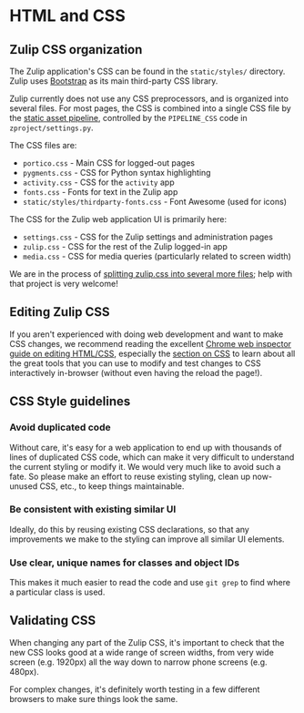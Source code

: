 # HTML and CSS

## Zulip CSS organization

The Zulip application's CSS can be found in the `static/styles/`
directory.  Zulip uses [Bootstrap](http://getbootstrap.com/) as its
main third-party CSS library.

Zulip currently does not use any CSS preprocessors, and is organized
into several files.  For most pages, the CSS is combined into a single
CSS file by the [static asset pipeline](front-end-build-process.html),
controlled by the `PIPELINE_CSS` code in `zproject/settings.py`.

The CSS files are:

* `portico.css` - Main CSS for logged-out pages
* `pygments.css` - CSS for Python syntax highlighting
* `activity.css` - CSS for the `activity` app
* `fonts.css` - Fonts for text in the Zulip app
* `static/styles/thirdparty-fonts.css` - Font Awesome (used for icons)

The CSS for the Zulip web application UI is primarily here:

* `settings.css` - CSS for the Zulip settings and administration pages
* `zulip.css` - CSS for the rest of the Zulip logged-in app
* `media.css` - CSS for media queries (particularly related to screen width)

We are in the process of [splitting zulip.css into several more
files](https://github.com/zulip/zulip/issues/731); help with that
project is very welcome!

## Editing Zulip CSS

If you aren't experienced with doing web development and want to make
CSS changes, we recommend reading the excellent [Chrome web inspector
guide on editing HTML/CSS](https://developer.chrome.com/devtools/docs/dom-and-styles),
especially the [section on
CSS](https://developer.chrome.com/devtools/docs/dom-and-styles#styles)
to learn about all the great tools that you can use to modify and test
changes to CSS interactively in-browser (without even having the
reload the page!).

## CSS Style guidelines

### Avoid duplicated code

Without care, it's easy for a web application to end up with thousands
of lines of duplicated CSS code, which can make it very difficult to
understand the current styling or modify it.  We would very much like
to avoid such a fate.  So please make an effort to reuse existing
styling, clean up now-unused CSS, etc., to keep things maintainable.

### Be consistent with existing similar UI

Ideally, do this by reusing existing CSS declarations, so that any
improvements we make to the styling can improve all similar UI
elements.

### Use clear, unique names for classes and object IDs

This makes it much easier to read the code and use `git grep` to find
where a particular class is used.

## Validating CSS

When changing any part of the Zulip CSS, it's important to check that
the new CSS looks good at a wide range of screen widths, from very
wide screen (e.g. 1920px) all the way down to narrow phone screens
(e.g. 480px).

For complex changes, it's definitely worth testing in a few different
browsers to make sure things look the same.
